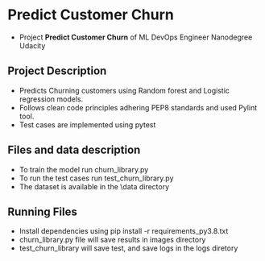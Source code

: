 # Predict Customer Churn

- Project **Predict Customer Churn** of ML DevOps Engineer Nanodegree Udacity

## Project Description
- Predicts Churning customers using Random forest and Logistic regression models.
- Follows clean code principles adhering PEP8 standards and used Pylint tool.
- Test cases are implemented using pytest

## Files and data description
- To train the model run churn_library.py 
- To run the test cases run test_churn_library.py
- The dataset is available in the \data directory

## Running Files
- Install dependencies using pip install -r requirements_py3.8.txt
- churn_library.py file will save results in images directory
- test_churn_library will save test, and save logs in the logs diretory



